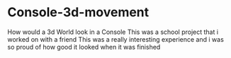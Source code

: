 # Console-3d-movement
How would a 3d World look in a Console
This was a school project that i worked on with a friend
This was a really interesting experience and i was so proud of how good it looked when it was finished
